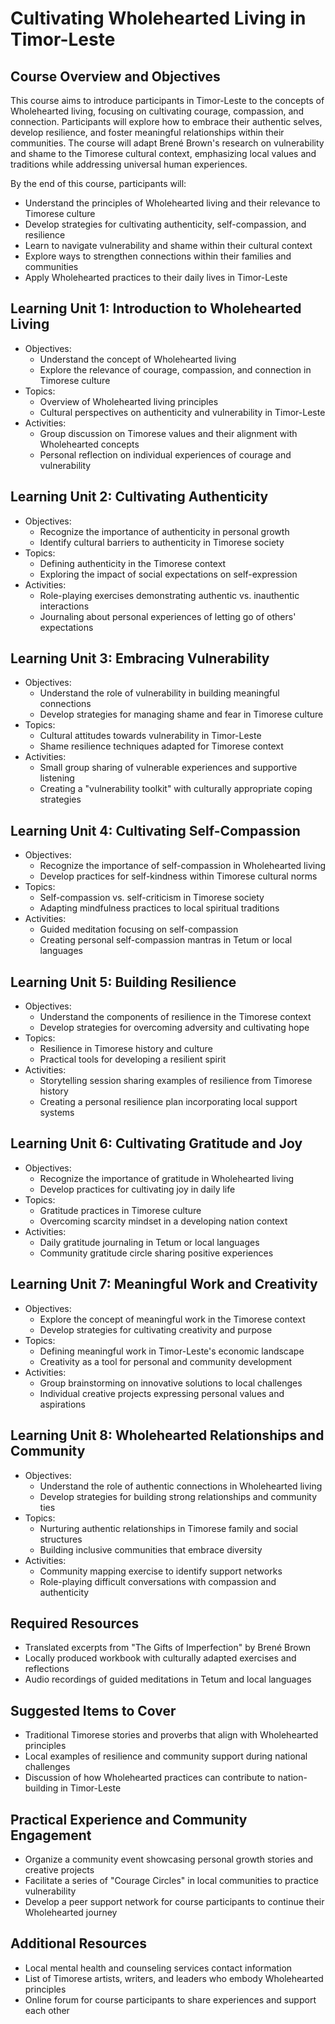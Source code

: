 # Cultivating Wholehearted Living in Timor-Leste

## Course Overview and Objectives

This course aims to introduce participants in Timor-Leste to the concepts of Wholehearted living, focusing on cultivating courage, compassion, and connection. Participants will explore how to embrace their authentic selves, develop resilience, and foster meaningful relationships within their communities. The course will adapt Brené Brown's research on vulnerability and shame to the Timorese cultural context, emphasizing local values and traditions while addressing universal human experiences.

By the end of this course, participants will:
- Understand the principles of Wholehearted living and their relevance to Timorese culture
- Develop strategies for cultivating authenticity, self-compassion, and resilience
- Learn to navigate vulnerability and shame within their cultural context
- Explore ways to strengthen connections within their families and communities
- Apply Wholehearted practices to their daily lives in Timor-Leste

## Learning Unit 1: Introduction to Wholehearted Living
- Objectives:
  * Understand the concept of Wholehearted living
  * Explore the relevance of courage, compassion, and connection in Timorese culture
- Topics:
  * Overview of Wholehearted living principles
  * Cultural perspectives on authenticity and vulnerability in Timor-Leste
- Activities:
  * Group discussion on Timorese values and their alignment with Wholehearted concepts
  * Personal reflection on individual experiences of courage and vulnerability

## Learning Unit 2: Cultivating Authenticity
- Objectives:
  * Recognize the importance of authenticity in personal growth
  * Identify cultural barriers to authenticity in Timorese society
- Topics:
  * Defining authenticity in the Timorese context
  * Exploring the impact of social expectations on self-expression
- Activities:
  * Role-playing exercises demonstrating authentic vs. inauthentic interactions
  * Journaling about personal experiences of letting go of others' expectations

## Learning Unit 3: Embracing Vulnerability
- Objectives:
  * Understand the role of vulnerability in building meaningful connections
  * Develop strategies for managing shame and fear in Timorese culture
- Topics:
  * Cultural attitudes towards vulnerability in Timor-Leste
  * Shame resilience techniques adapted for Timorese context
- Activities:
  * Small group sharing of vulnerable experiences and supportive listening
  * Creating a "vulnerability toolkit" with culturally appropriate coping strategies

## Learning Unit 4: Cultivating Self-Compassion
- Objectives:
  * Recognize the importance of self-compassion in Wholehearted living
  * Develop practices for self-kindness within Timorese cultural norms
- Topics:
  * Self-compassion vs. self-criticism in Timorese society
  * Adapting mindfulness practices to local spiritual traditions
- Activities:
  * Guided meditation focusing on self-compassion
  * Creating personal self-compassion mantras in Tetum or local languages

## Learning Unit 5: Building Resilience
- Objectives:
  * Understand the components of resilience in the Timorese context
  * Develop strategies for overcoming adversity and cultivating hope
- Topics:
  * Resilience in Timorese history and culture
  * Practical tools for developing a resilient spirit
- Activities:
  * Storytelling session sharing examples of resilience from Timorese history
  * Creating a personal resilience plan incorporating local support systems

## Learning Unit 6: Cultivating Gratitude and Joy
- Objectives:
  * Recognize the importance of gratitude in Wholehearted living
  * Develop practices for cultivating joy in daily life
- Topics:
  * Gratitude practices in Timorese culture
  * Overcoming scarcity mindset in a developing nation context
- Activities:
  * Daily gratitude journaling in Tetum or local languages
  * Community gratitude circle sharing positive experiences

## Learning Unit 7: Meaningful Work and Creativity
- Objectives:
  * Explore the concept of meaningful work in the Timorese context
  * Develop strategies for cultivating creativity and purpose
- Topics:
  * Defining meaningful work in Timor-Leste's economic landscape
  * Creativity as a tool for personal and community development
- Activities:
  * Group brainstorming on innovative solutions to local challenges
  * Individual creative projects expressing personal values and aspirations

## Learning Unit 8: Wholehearted Relationships and Community
- Objectives:
  * Understand the role of authentic connections in Wholehearted living
  * Develop strategies for building strong relationships and community ties
- Topics:
  * Nurturing authentic relationships in Timorese family and social structures
  * Building inclusive communities that embrace diversity
- Activities:
  * Community mapping exercise to identify support networks
  * Role-playing difficult conversations with compassion and authenticity

## Required Resources
- Translated excerpts from "The Gifts of Imperfection" by Brené Brown
- Locally produced workbook with culturally adapted exercises and reflections
- Audio recordings of guided meditations in Tetum and local languages

## Suggested Items to Cover
- Traditional Timorese stories and proverbs that align with Wholehearted principles
- Local examples of resilience and community support during national challenges
- Discussion of how Wholehearted practices can contribute to nation-building in Timor-Leste

## Practical Experience and Community Engagement
- Organize a community event showcasing personal growth stories and creative projects
- Facilitate a series of "Courage Circles" in local communities to practice vulnerability
- Develop a peer support network for course participants to continue their Wholehearted journey

## Additional Resources
- Local mental health and counseling services contact information
- List of Timorese artists, writers, and leaders who embody Wholehearted principles
- Online forum for course participants to share experiences and support each other